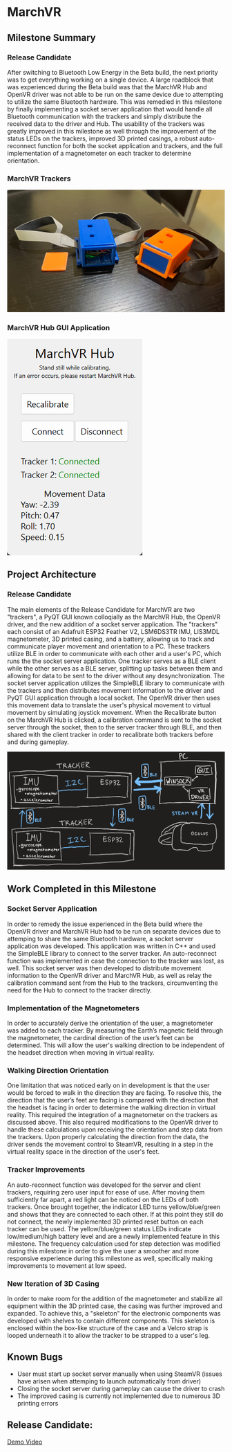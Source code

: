 # MarchVR
## Milestone Summary
### Release Candidate
After switching to Bluetooth Low Energy in the Beta build, the next priority was to get everything working on a single device. A large roadblock that was experienced during the Beta build was that the MarchVR Hub and OpenVR driver was not able to be run on the same device due to attempting to utilize the same Bluetooth hardware. This was remedied in this milestone by finally implementing a socket server application that would handle all Bluetooth communication with the trackers and simply distribute the received data to the driver and Hub. The usability of the trackers was greatly improved in this milestone as well through the improvement of the status LEDs on the trackers, improved 3D printed casings, a robust auto-reconnect function for both the socket application and trackers, and the full implementation of a magnetometer on each tracker to determine orientation.

### MarchVR Trackers
![March VR Trackers](https://github.com/BraniganMatthew/MarchVR/blob/main/Images/MarchVR_Trackers.png)

### MarchVR Hub GUI Application
![March VR Hub](https://github.com/BraniganMatthew/MarchVR/blob/main/Images/MarchVR_Hub.png)

## Project Architecture
### Release Candidate
The main elements of the Release Candidate for MarchVR are two "trackers", a PyQT GUI known colloqially as the MarchVR Hub, the OpenVR driver, and the new addition of a socket server application. The "trackers" each consist of an Adafruit ESP32 Feather V2, LSM6DS3TR IMU, LIS3MDL magnetometer, 3D printed casing, and a battery, allowing us to track and communicate player movement and orientation to a PC. These trackers utilize BLE in order to communicate with each other and a user's PC, which runs the the socket server application. One tracker serves as a BLE client while the other serves as a BLE server, splitting up tasks between them and allowing for data to be sent to the driver without any desynchronization. The socket server application utilizes the SimpleBLE library to communicate with the trackers and then distributes movement information to the driver and PyQT GUI application through a local socket. The OpenVR driver then uses this movement data to translate the user's physical movement to virtual movement by simulating joystick movement. When the Recalibrate button on the MarchVR Hub is clicked, a calibration command is sent to the socket server through the socket, then to the server tracker through BLE, and then shared with the client tracker in order to recalibrate both trackers before and during gameplay.

![Project Architecture](https://github.com/BraniganMatthew/MarchVR/blob/main/Images/MarchVR_Schematic2.png)

## Work Completed in this Milestone
### Socket Server Application
In order to remedy the issue experienced in the Beta build where the OpenVR driver and MarchVR Hub had to be run on separate devices due to attemping to share the same Bluetooth hardware, a socket server application was developed. This application was written in C++ and used the SimpleBLE library to connect to the server tracker. An auto-reconnect function was implemented in case the connection to the tracker was lost, as well. This socket server was then developed to distribute movement information to the OpenVR driver and MarchVR Hub, as well as relay the calibration command sent from the Hub to the trackers, circumventing the need for the Hub to connect to the tracker directly.
### Implementation of the Magnetometers
In order to accurately derive the orientation of the user, a magnetometer was added to each tracker. By measuring the Earth’s magnetic field through the magnetometer, the cardinal direction of the user’s feet can be determined. This will allow the user's walking direction to be independent of the headset direction when moving in virtual reality.
### Walking Direction Orientation
One limitation that was noticed early on in development is that the  user would be forced to walk in the direction they are facing. To resolve this, the direction that the user’s feet are facing is compared with the direction that the headset is facing in order to determine the walking direction in virtual reality. This required the integration of a magnetometer on the trackers as discussed above. This also required modifications to the OpenVR driver to handle these calculations upon receiving the orientation and step data from the trackers. Upon properly calculating the direction from the data, the driver sends the movement control to SteamVR, resulting in a step in the virtual reality space in the direction of the user's feet.
### Tracker Improvements
An auto-reconnect function was developed for the server and client trackers, requiring zero user input for ease of use. After moving them sufficiently far apart, a red light can be noticed on the LEDs of both trackers. Once brought together, the indicator LED turns yellow/blue/green and shows that they are connected to each other. If at this point they still do not connect, the newly implemented 3D printed reset button on each tracker can be used. The yellow/blue/green status LEDs indicate low/medium/high battery level and are a newly implemented feature in this milestone. The frequency calculation used for step detection was modified during this milestone in order to give the user a smoother and more responsive experience during this milestone as well, specifically making improvements to movement at low speed.
### New Iteration of 3D Casing
In order to make room for the addition of the magnetometer and stabilize all equipment within the 3D printed case, the casing was further improved and expanded. To achieve this, a "skeleton" for the electronic components was developed with shelves to contain different components. This skeleton is enclosed within the box-like structure of the case and a Velcro strap is looped underneath it to allow the tracker to be strapped to a user's leg.

## Known Bugs
- User must start up socket server manually when using SteamVR (issues have arisen when attemping to launch automatically from driver)
- Closing the socket server during gameplay can cause the driver to crash
- The improved casing is currently not implemented due to numerous 3D printing errors

## Release Candidate:
[Demo Video]()

